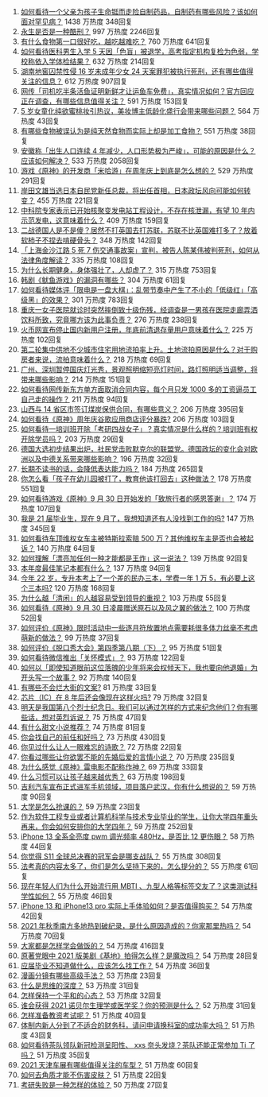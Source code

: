 1. [如何看待一个父亲为孩子生命铤而走险自制药品，自制药有哪些风险？该如何面对罕见病？](https://www.zhihu.com/question/489642937) 1438 万热度 348回复
1. [永生是否是一种酷刑？](https://www.zhihu.com/question/31756387) 997 万热度 2246回复
1. [有什么食物第一口很好吃，越吃越难吃？](https://www.zhihu.com/question/487748721) 760 万热度 641回复
1. [如何看待医科男生入学 5 天因「色盲」被退学，高考指定机构复检为色弱，学校称依入学体检结果？](https://www.zhihu.com/question/488842757) 632 万热度 214回复
1. [湖南地窖囚禁性侵 16 岁未成年少女 24 天案罪犯被执行死刑，还有哪些值得关注的信息？](https://www.zhihu.com/question/489691297) 612 万热度 907回复
1. [网传「司机吃半条活鱼证明新鲜才让运鱼车免费」，真实情况如何？官方回应正在调查，有哪些信息值得关注？](https://www.zhihu.com/question/489455437) 591 万热度 153回复
1. [5 岁女童化纯欲蜜桃妆引热议，美妆博主低龄化盛行会带来哪些问题？](https://www.zhihu.com/question/487164420) 564 万热度 43回复
1. [有哪些食物被误认为是纯天然食物而实际上却是加工食物？](https://www.zhihu.com/question/471749491) 551 万热度 38回复
1. [安徽称「出生人口连续 4 年减少，人口形势极为严峻」，可能的原因是什么？应该如何解决？](https://www.zhihu.com/question/489610689) 533 万热度 2058回复
1. [游戏《原神》的开发商「米哈游」在周年庆上到底是怎么想的？](https://www.zhihu.com/question/489709211) 529 万热度 291回复
1. [岸田文雄当选日本自民党新任总裁，将出任首相，日本政坛风向可能如何转变？](https://www.zhihu.com/question/489740355) 455 万热度 221回复
1. [中科院专家表示已开始核聚变发电站工程设计，不存在核泄漏，有望 10 年内示范发电，这意味着什么？](https://www.zhihu.com/question/489376498) 409 万热度 159回复
1. [二战德国人是不是傻？居然不打英国去打苏联，苏联不比英国难打多了？放着软柿子不捏去啃硬骨头？](https://www.zhihu.com/question/489689485) 348 万热度 142回复
1. [「上海金沙江路 5 死 7 伤交通事故案」宣判，被告人陈某伟被判死刑，如何从法律角度解读？](https://www.zhihu.com/question/489723360) 335 万热度 108回复
1. [为什么长期健身，身体强壮了，人却虚了？](https://www.zhihu.com/question/466730886) 315 万热度 753回复
1. [韩剧《鱿鱼游戏》的漏洞有哪些？](https://www.zhihu.com/question/488655046) 304 万热度 61回复
1. [如何看待媒体评「限电是一盘大棋」：乱带节奏中产生了不小的「低级红」「高级黑」的效果？](https://www.zhihu.com/question/489663087) 301 万热度 783回复
1. [重庆一女子医院就诊时突然摔倒致十级伤残，经调查是一男孩在医院走廊弄洒饮料所致，究竟哪方该为此事负责？](https://www.zhihu.com/question/489435098) 276 万热度 238回复
1. [火币网宣布停止国内新用户注册，年底前清退存量用户意味着什么？](https://www.zhihu.com/question/489251513) 225 万热度 102回复
1. [第二轮集中供地不少城市住宅用地流拍率上升。土地流拍原因是什么？对于购房者来说，流拍意味着什么？](https://www.zhihu.com/question/489083228) 218 万热度 69回复
1. [广州、深圳暂停国庆灯光秀，景观照明缩短亮灯时间，路灯照明适当调整，将带来哪些影响？](https://www.zhihu.com/question/489694383) 214 万热度 151回复
1. [如何看待网传新东方单方面取消合同内容，每个月只发 1000 多的工资逼员工自己走的操作？](https://www.zhihu.com/question/489249642) 211 万热度 94回复
1. [山西与 14 省区市签订煤炭保供合同，有哪些意义？](https://www.zhihu.com/question/489741836) 206 万热度 395回复
1. [如何看待《原神》周年庆谷歌应用商店评分暴跌?](https://www.zhihu.com/question/489662332) 206 万热度 103回复
1. [如何看待一培训班开除「考研四战女子」？真实情况是什么样的？培训班有权开除学员吗？](https://www.zhihu.com/question/489492484) 203 万热度 29回复
1. [德国大选初步结果出炉，社民党击败默克尔的联盟党。德国政坛的变化会对欧洲以及中德关系带来哪些影响？](https://www.zhihu.com/question/489351985) 196 万热度 32回复
1. [长期不读书的话，会降低表达能力吗？](https://www.zhihu.com/question/489136200) 184 万热度 265回复
1. [你怎么看「孩子在幼儿园被打了，教育他该打回去」这种做法？](https://www.zhihu.com/question/487884725) 178 万热度 551回复
1. [如何看待游戏《原神》9 月 30 日开始发的「致旅行者的感恩答谢」？](https://www.zhihu.com/question/489853651) 174 万热度 107回复
1. [我是 21 届毕业生，现在 9 月了，我想知道还有人没找到工作的吗?](https://www.zhihu.com/question/484229035) 147 万热度 345回复
1. [如何看待车顶维权女车主被特斯拉索赔 500 万？其他维权车主是否也会被起诉？](https://www.zhihu.com/question/489554946) 140 万热度 64回复
1. [如何理解「漂亮加任何一种才能都是王炸」这一说法？](https://www.zhihu.com/question/471149659) 139 万热度 92回复
1. [本年度最佳笔记本都有什么？](https://www.zhihu.com/question/463799268) 137 万热度 94回复
1. [今年 22 岁，专升本考上了一个差的民办三本，学费一年 1 万 5，有必要上这个三本吗?](https://www.zhihu.com/question/409269773) 120 万热度 168回复
1. [为什么越「清闲」的人越容易受到领导的重视？](https://www.zhihu.com/question/488216121) 103 万热度 55回复
1. [如何看待《原神》9 月 30 日凌晨赠送原石以及风之翼的做法？](https://www.zhihu.com/question/489853508) 100 万热度 52回复
1. [如何评价《原神》限时活动中一些逐月符放置地点需要耗很多体力丝毫不考虑萌新的做法？](https://www.zhihu.com/question/489719984) 99 万热度 37回复
1. [如何评价《脱口秀大会》第四季第八期（下）？](https://www.zhihu.com/question/488694448) 95 万热度 51回复
1. [如何看待微信推出「关怀模式」？](https://www.zhihu.com/question/489230609) 93 万热度 122回复
1. [如何以「即使知道眼前这位落魄的少年将来会权倾天下，我也要向他退婚」为开头写一个故事？](https://www.zhihu.com/question/461598262) 92 万热度 140回复
1. [有哪些不会烂大街的文案?](https://www.zhihu.com/question/482441029) 81 万热度 33回复
1. [芯片（IC）在 8 年后还会像现在这样火吗?](https://www.zhihu.com/question/479325156) 79 万热度 32回复
1. [明天是我国第八个烈士纪念日。我们可以通过怎样的方式来纪念他们？你有哪些话，想对英烈诉说？](https://www.zhihu.com/question/489687295) 75 万热度 47回复
1. [有什么甜文小说推荐？](https://www.zhihu.com/question/465335413) 74 万热度 81回复
1. [你会找自己的前任和好吗？](https://www.zhihu.com/question/476517656) 73 万热度 430回复
1. [你见过什么让人一眼难忘的诗歌？](https://www.zhihu.com/question/483842164) 72 万热度 22回复
1. [你看过哪些让你欲罢不能的先婚后爱的言情小说？](https://www.zhihu.com/question/346921290) 70 万热度 235回复
1. [为什么感觉《原神》雷电影不配称作神？](https://www.zhihu.com/question/489250603) 69 万热度 33回复
1. [什么习惯可以让孩子越来越优秀？](https://www.zhihu.com/question/473346434) 63 万热度 198回复
1. [吉利汽车宣布正式进军手机领域，项目落户武汉，你有什么想说的？](https://www.zhihu.com/question/489497167) 59 万热度 90回复
1. [大学是怎么抢课的？](https://www.zhihu.com/question/342200360) 59 万热度 23回复
1. [作为软件工程专业或者计算机科学与技术专业毕业的学生，让你大学四年重头再来，你会如何安排你的大学四年？](https://www.zhihu.com/question/426053091) 59 万热度 252回复
1. [iPhone 13 全系全亮度 pwm 调光频率 480Hz，是否比 12 更伤眼？](https://www.zhihu.com/question/488721648) 58 万热度 44回复
1. [你觉得 S11 全球总决赛的冠军会是哪支战队？](https://www.zhihu.com/question/484796372) 55 万热度 308回复
1. [法考真的内容太多了，你们是怎么坚持下来的，怎么提分的？](https://www.zhihu.com/question/479796564) 55 万热度 61回复
1. [现在年轻人们为什么开始流行用 MBTI 、九型人格等标签交友了？这类测试科学性如何？](https://www.zhihu.com/question/488302544) 55 万热度 46回复
1. [iPhone 13 和 iPhone13 pro 实际上手体验如何？是否值得购买？](https://www.zhihu.com/question/488641887) 54 万热度 42回复
1. [2021 年秋季南方多地热到破纪录，是什么原因造成的？你家那里热吗？](https://www.zhihu.com/question/489711157) 54 万热度 70回复
1. [大家都是怎样学会做饭的？](https://www.zhihu.com/question/484024936) 54 万热度 416回复
1. [原著党眼中 2021 版美剧《基地》拍得怎么样？是魔改吗？](https://www.zhihu.com/question/489166474) 54 万热度 28回复
1. [应届毕业不知道做什么，应该怎么找工作？](https://www.zhihu.com/question/478497011) 54 万热度 36回复
1. [漫画分镜有哪些高级手法？](https://www.zhihu.com/question/38497833) 53 万热度 23回复
1. [什么是思维的深度？](https://www.zhihu.com/question/470621591) 53 万热度 31回复
1. [怎样保持一个平和的心态？](https://www.zhihu.com/question/36085692) 53 万热度 32回复
1. [谁会获得 2021 诺贝尔生理学或医学奖？你的预测是什么？](https://www.zhihu.com/question/475178692) 52 万热度 31回复
1. [怎样准备教资考试呢？](https://www.zhihu.com/question/485237734) 51 万热度 40回复
1. [体制内新人分到了不适合的财务科，请问申请换科室的成功率大吗？](https://www.zhihu.com/question/488127514) 51 万热度 43回复
1. [如何看待茶队领队新冠检测呈阳性、 xxs 奈头发烧？茶队还能正常参加 Ti 了吗？](https://www.zhihu.com/question/489650305) 51 万热度 35回复
1. [2021 天津车展有哪些值得关注的车型？](https://www.zhihu.com/question/489295182) 51 万热度 60回复
1. [如何去角质才能不伤害皮肤？](https://www.zhihu.com/question/488768923) 51 万热度 22回复
1. [考研失败是一种怎样的体验？](https://www.zhihu.com/question/489473916) 50 万热度 27回复